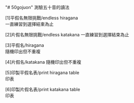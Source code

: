 "# 50gojuon" 
測驗五十音的讀法

[1]平假名無限挑戰/endless hiragana  
    一直練習到選擇結束為止
    
[2]片假名無限挑戰/endless katakana 
    一直練習到選擇結束為止
    
[3]平假名/hiragana           
    隨機印出但不重複
    
[4]片假名/katakana
    隨機印出但不重複

[5]印製平假名表/print hiragana table  
    印表
    
[6]印製片假名表/print katakana table  
    印表
